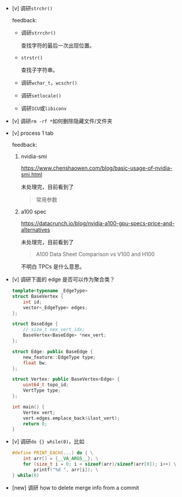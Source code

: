 * [v] 调研`strchr()`

    feedback:

    * 调研`strrchr()`

        查找字符的最后一次出现位置。

    * `strstr()`
    
        查找子字符串。

    * 调研`wchar_t`，`wcschr()`

    * 调研`setlocale()`

    * 调研`ICU`或`libiconv`

* [v] 调研`rm -rf *`如何删除隐藏文件/文件夹

* [v] process 1 tab

    feedback:

    1. nvidia-smi

        <https://www.chenshaowen.com/blog/basic-usage-of-nvidia-smi.html>

        未处理完，目前看到了

        > 常用参数

    1. a100 spec

        <https://datacrunch.io/blog/nvidia-a100-gpu-specs-price-and-alternatives>

        未处理完，目前看到了

        > A100 Data Sheet Comparison vs V100 and H100

        不明白 TPCs 是什么意思。

* [v] 调研下面的 edge 是否可以作为聚合类？

    ```cpp
    template<typename _EdgeType>
    struct BaseVertex {
        int id;
        vector<_EdgeType> edges;
    };

    struct BaseEdge {
        // size_t nex_vert_idx;
        BaseVertex<BaseEdge> *nex_vert;
    };

    struct Edge: public BaseEdge {
        new_feature::EdgeType type;
        float bw;
    };

    struct Vertex: public BaseVertex<Edge> {
        uint64_t topo_id;
        VertType type;
    };

    int main() {
        Vertex vert;
        vert.edges.emplace_back(&last_vert);
        return 0;
    }
    ```

* [v] 调研`do {} while(0)`，比如

    ```cpp
    #define PRINT_EACH(...) do { \
        int arr[] = {__VA_ARGS__}; \
        for (size_t i = 0; i < sizeof(arr)/sizeof(arr[0]); i++) \
            printf("%d ", arr[i]); \
    } while(0)
    ```

* [new] 调研 how to delete merge info from a commit